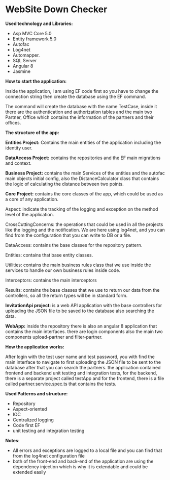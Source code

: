 WebSite Down Checker
========================================
**Used technology and Libraries:**

- Asp MVC Core 5.0
- Entity framework 5.0
- Autofac 
- Log4net
- Automapper.
- SQL Server
- Angular 8
- Jasmine

**How to start the application:**

Inside the application, I am using EF code first so you have to change the connection string then create the database using the EF command.

The command will create the database with the name TestCase, inside it there are the authentication and authorization tables and the main two Partner, Office which contains the information of the partners and their offices.

**The structure of the app:**

**Entities Project:** Contains the main entities of the application including the identity user.

**DataAccess Project:** contains the repositories and the EF main migrations and context.

**Business Project:** contains the main Services of the entities and the autofac main objects initial config, also the DistanceCalculator class that contains the logic of calculating the distance between two points.


**Core Project:** contains the core classes of the app, which could be used as a core of any application.

Aspect: indicate the tracking of the logging and exception on the method level of the application.

CrossCuttingConcerns: the operations that could be used in all the projects like the logging and the notification. We are here using log4net, and you can find from the configuration that you can write to DB or a file.

DataAccess: contains the base classes for the repository pattern.

Entities: contains that base entity classes.

Utilities: contains the main business rules class that we use inside the services to handle our own business rules inside code.

Interceptors: contains the main interceptors 

Results: contains the base classes that we use to return our data from the controllers, so all the return types will be in standard form.

**InvitationApi project:** is a web API application with the base controllers for uploading the JSON file to be saved to the database also searching the data.

**WebApp:** inside the repository there is also an angular 8 application that contains the main interfaces. there are login components also the main two components upload-partner and filter-partner.


**How the application works:**

After login with the test user name and test password, you with find the main interface to navigate to first uploading the JSON file to be sent to the database after that you can search the partners.
the application contained frontend and backend unit testing and integration tests, for the backend, there is a separate project called testApp and for the frontend, there is a file called partner.service.spec.ts that contains the tests.


**Used Patterns and structure:**

- Repository 
- Aspect-oriented
- IOC
- Centralized logging 
- Code first EF
- unit testing and integration testing

**Notes**:
- All errors and exceptions are logged to a local file and you can find that from the log4net configuration file
- both of the front-end and back-end of the application are using the dependency injection which is why it is extendable and could be extended easily


